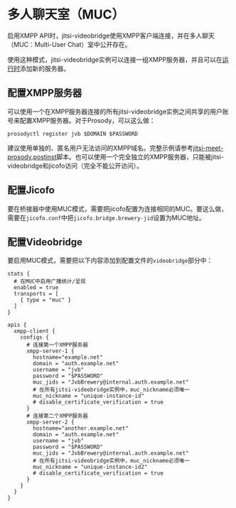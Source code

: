 # 多人聊天室（MUC）

启用XMPP API时，jitsi-videobridge使用XMPP客户端连接，并在多人聊天（MUC：Multi-User Chat）室中公开存在。

使用这种模式，jitsi-videobridge实例可以连接一组XMPP服务器，并且可以在[运行时](https://github.com/jitsi/jitsi-videobridge/blob/master/doc/rest-muc-client.md)添加新的服务器。

## 配置XMPP服务器

可以使用一个在XMPP服务器连接的所有jitsi-videobridge实例之间共享的用户账号来配置XMPP服务器。对于Prosody，可以这么做：

```
prosodyctl register jvb $DOMAIN $PASSWORD
```

建议使用单独的、匿名用户无法访问的XMPP域名。完整示例请参考[jitsi-meet-prosody.postinst](https://github.com/jitsi/jitsi-meet/blob/master/debian/jitsi-meet-prosody.postinst)脚本。也可以使用一个完全独立的XMPP服务器，只能被jitsi-videobridge和jicofo访问（完全不能公开访问）。

## 配置Jicofo

要在桥接器中使用MUC模式，需要把jicofo配置为连接相同的MUC。要这么做，需要在`jicofo.conf`中把`jicofo.bridge.brewery-jid`设置为MUC地址。

## 配置Videobridge

要启用MUC模式，需要把以下内容添加到配置文件的`videobridge`部分中：

```
stats {
  # 在MUC中启用广播统计/呈现
  enabled = true
  transports = [
    { type = "muc" }
  ]
}

apis {
  xmpp-client {
    configs {
      # 连接第一个XMPP服务器
      xmpp-server-1 {
        hostname="example.net"
        domain = "auth.example.net"
        username = "jvb"
        password = "$PASSWORD"
        muc_jids = "JvbBrewery@internal.auth.example.net"
        # 在所有jitsi-videobridge实例中，muc_nickname必须唯一
        muc_nickname = "unique-instance-id"
        # disable_certificate_verification = true
      }
      # 连接第二个XMPP服务器
      xmpp-server-2 {
        hostname="another.example.net"
        domain = "auth.example.net"
        username = "jvb"
        password = "$PASSWORD"
        muc_jids = "JvbBrewery@internal.auth.example.net"
        # 在所有jitsi-videobridge实例中，muc_nickname必须唯一
        muc_nickname = "unique-instance-id2"
        # disable_certificate_verification = true
      }
    }
  }
}

```